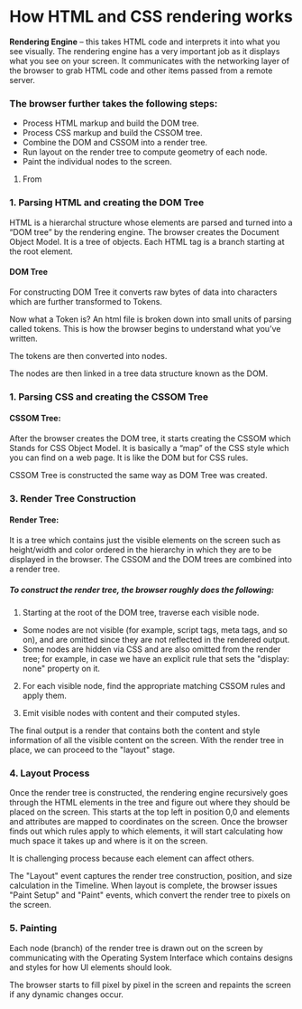 # How HTML and CSS rendering works

**Rendering Engine** – this takes HTML code and interprets it into what you see visually.
The rendering engine has a very important job as it displays what you see on your screen. It communicates with the networking layer of the browser to grab HTML code and other items passed from a remote server. 

### The browser further takes the following steps:
* Process HTML markup and build the DOM tree.
* Process CSS markup and build the CSSOM tree.
* Combine the DOM and CSSOM into a render tree.
* Run layout on the render tree to compute geometry of each node.
* Paint the individual nodes to the screen.

1. From 
### 1. Parsing HTML and creating the DOM Tree
HTML is a hierarchal structure whose elements are parsed and turned into a “DOM tree” by the rendering engine. The browser creates the Document Object Model. It is a tree of objects. Each HTML tag is a branch starting at the root element.

#### DOM Tree
For constructing DOM Tree it converts raw bytes of data into characters which are further transformed to Tokens.

Now what a Token is? An html file is broken down into small units of parsing called tokens. This is how the browser begins to understand what you’ve written.

The tokens are then converted into nodes.

The nodes are then linked in a tree data structure known as the DOM.

### 1. Parsing CSS and creating the CSSOM Tree
#### CSSOM Tree:
After the browser creates the DOM tree, it starts creating the CSSOM which Stands for CSS Object Model. It is basically a “map” of the CSS style which you can find on a web page. It is like the DOM but for CSS rules.

CSSOM Tree is constructed the same way as DOM Tree was created.

### 3. Render Tree Construction
#### Render Tree:
It is a tree which contains just the visible elements on the screen such as height/width and color ordered in the hierarchy in which they are to be displayed in the browser. The CSSOM and the DOM trees are combined into a render tree.

##### To construct the render tree, the browser roughly does the following:

1. Starting at the root of the DOM tree, traverse each visible node.

* Some nodes are not visible (for example, script tags, meta tags, and so on), and are omitted since they are not reflected in the rendered output.
* Some nodes are hidden via CSS and are also omitted from the render tree; for example, in case we have an explicit rule that sets the "display: none" property on it.
2. For each visible node, find the appropriate matching CSSOM rules and apply them.

3. Emit visible nodes with content and their computed styles.

The final output is a render that contains both the content and style information of all the visible content on the screen. With the render tree in place, we can proceed to the "layout" stage.


### 4. Layout Process
Once the render tree is constructed, the rendering engine recursively goes through the HTML elements in the tree and figure out where they should be placed on the screen. This starts at the top left in position 0,0 and elements and attributes are mapped to coordinates on the screen.
Once the browser finds out which rules apply to which elements, it will start calculating how much space it takes up and where is it on the screen.

It is challenging process because each element can affect others.

The "Layout" event captures the render tree construction, position, and size calculation in the Timeline.
When layout is complete, the browser issues "Paint Setup" and "Paint" events, which convert the render tree to pixels on the screen.

### 5. Painting 
Each node (branch) of the render tree is drawn out on the screen by communicating with the Operating System Interface which contains designs and styles for how UI elements should look.

The browser starts to fill pixel by pixel in the screen and repaints the screen if any dynamic changes occur.
